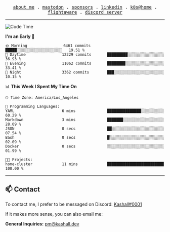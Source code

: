 <p align="center">
  <samp>
    <a href="https://jordanjones.org/">about me</a> .
    <a rel="me" href="https://mastodon.social/@kashall">mastodon</a> .
    <a href="https://github.com/sponsors/kashalls">sponsors</a> .
    <a href="https://linkedin.com/in/jordpjones">linkedin</a> .
    <a href="https://github.com/kashalls/home-cluster">k8s@home</a> .
    <a href="https://flightaware.com/adsb/stats/user/kashalls">flightaware</a> .
    <a href="https://discord.gg/V2WrCfqba9">discord server</a>
  </samp>
</p>

---

<!--START_SECTION:waka-->
![Code Time](http://img.shields.io/badge/Code%20Time-1%2C768%20hrs%205%20mins-blue)

**I'm an Early 🐤** 

```text
🌞 Morning                6461 commits        █████░░░░░░░░░░░░░░░░░░░░   19.51 % 
🌆 Daytime                12229 commits       █████████░░░░░░░░░░░░░░░░   36.93 % 
🌃 Evening                11062 commits       ████████░░░░░░░░░░░░░░░░░   33.41 % 
🌙 Night                  3362 commits        ███░░░░░░░░░░░░░░░░░░░░░░   10.15 % 
```


📊 **This Week I Spent My Time On** 

```text
🕑︎ Time Zone: America/Los_Angeles

💬 Programming Languages: 
YAML                     6 mins              ███████████████░░░░░░░░░░   60.29 % 
Markdown                 3 mins              ███████░░░░░░░░░░░░░░░░░░   28.09 % 
JSON                     0 secs              ██░░░░░░░░░░░░░░░░░░░░░░░   07.54 % 
Bash                     0 secs              █░░░░░░░░░░░░░░░░░░░░░░░░   02.09 % 
Docker                   0 secs              ░░░░░░░░░░░░░░░░░░░░░░░░░   01.99 % 

🐱‍💻 Projects: 
home-cluster             11 mins             █████████████████████████   100.00 % 
```


<!--END_SECTION:waka-->

---

## 📫 Contact

To contact me, I prefer to be messaged on Discord:  [Kashall#0001](https://discord.com/users/201077739589992448)

If it makes more sense, you can also email me:

**General Inquiries:** pm@kashall.dev  
